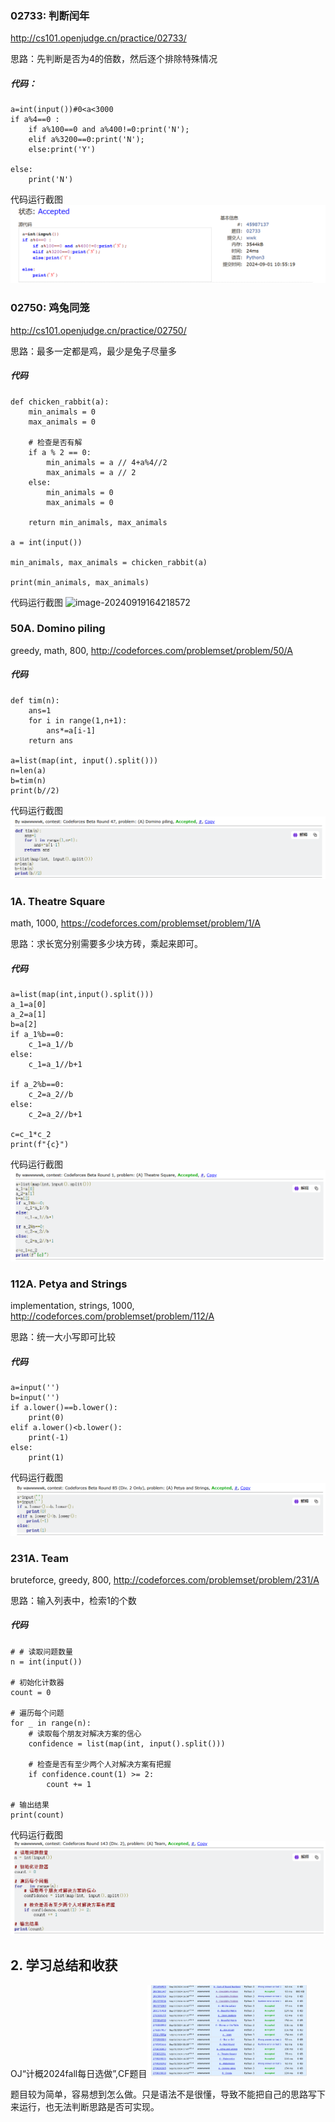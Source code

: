 ### 02733: 判断闰年



http://cs101.openjudge.cn/practice/02733/

思路：先判断是否为4的倍数，然后逐个排除特殊情况

##### 代码：

```
a=int(input())#0<a<3000
if a%4==0 :
    if a%100==0 and a%400!=0:print('N');
    elif a%3200==0:print('N');
    else:print('Y')

else:
    print('N')
```

代码运行截图![[image-20240919163729691](C:\Users\wangw\AppData\Roaming\Typora\typora-user-images\image-20240919163729691.png)](https://github.com/wwk9527/101/blob/main/picture/typora-user-images/image-20240919163729691.png)

### 02750: 鸡兔同笼



http://cs101.openjudge.cn/practice/02750/

思路：最多一定都是鸡，最少是兔子尽量多

##### 代码



```
def chicken_rabbit(a):
    min_animals = 0
    max_animals = 0

    # 检查是否有解
    if a % 2 == 0:
        min_animals = a // 4+a%4//2
        max_animals = a // 2
    else:
        min_animals = 0
        max_animals = 0

    return min_animals, max_animals

a = int(input())

min_animals, max_animals = chicken_rabbit(a)

print(min_animals, max_animals)
```



代码运行截图 ![[image-20240919164218572](C:\Users\wangw\AppData\Roaming\Typora\typora-user-images\image-20240919164218572.png)
](https://github.com/wwk9527/101/blob/main/picture/typora-user-images/image-20240919164218572.png)
### 50A. Domino piling



greedy, math, 800, http://codeforces.com/problemset/problem/50/A

##### 代码



```
def tim(n):
    ans=1
    for i in range(1,n+1):
        ans*=a[i-1]
    return ans

a=list(map(int, input().split()))
n=len(a)
b=tim(n)
print(b//2)
```



代码运行截图 ![image-20240919164428408](https://github.com/wwk9527/101/blob/main/picture/typora-user-images/image-20240919164428408.png)
### 1A. Theatre Square



math, 1000, https://codeforces.com/problemset/problem/1/A

思路：求长宽分别需要多少块方砖，乘起来即可。

##### 代码



```
a=list(map(int,input().split()))
a_1=a[0]
a_2=a[1]
b=a[2]
if a_1%b==0:
    c_1=a_1//b
else:
    c_1=a_1//b+1

if a_2%b==0:
    c_2=a_2//b
else:
    c_2=a_2//b+1

c=c_1*c_2
print(f"{c}")
```



代码运行截图 ![image-20240919164633658](
https://github.com/wwk9527/101/blob/main/picture/typora-user-images/image-20240919164633658.png)
### 112A. Petya and Strings



implementation, strings, 1000, http://codeforces.com/problemset/problem/112/A

思路：统一大小写即可比较

##### 代码



```
a=input('')
b=input('')
if a.lower()==b.lower():
    print(0)
elif a.lower()<b.lower():
    print(-1)
else:
    print(1)
```



代码运行截图![image-20240919164709676](https://github.com/wwk9527/101/blob/main/picture/typora-user-images/image-20240919164709676.png)

### 231A. Team



bruteforce, greedy, 800, http://codeforces.com/problemset/problem/231/A

思路：输入列表中，检索1的个数

##### 代码



```
# # 读取问题数量
n = int(input())
 
# 初始化计数器
count = 0
 
# 遍历每个问题
for _ in range(n):
    # 读取每个朋友对解决方案的信心
    confidence = list(map(int, input().split()))
 
    # 检查是否有至少两个人对解决方案有把握
    if confidence.count(1) >= 2:
        count += 1
 
# 输出结果
print(count)
```



代码运行截图 ![image-20240919174209102](https://github.com/wwk9527/101/blob/main/picture/typora-user-images/image-20240919174209102.png)

## 2. 学习总结和收获

OJ“计概2024fall每日选做”,CF题目<img src="https://github.com/wwk9527/101/blob/main/picture/typora-user-images/image-20240919163322610.png" alt="image-20240919163322610" style="zoom: 25%;" />

题目较为简单，容易想到怎么做。只是语法不是很懂，导致不能把自己的思路写下来运行，也无法判断思路是否可实现。
